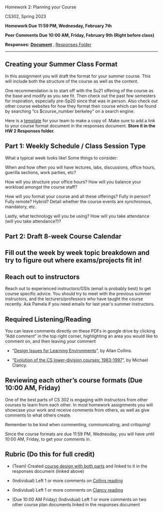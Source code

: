 Homework 2: Planning your Course

CS302, Spring 2023

**Homework Due** **11:59 PM, Wednesday, February 7th**

**Peer Comments Due** **10:00 AM, Friday, February 9th (Right before class)**

**Responses:** [**<u>Document</u>**](https://docs.google.com/document/d/1jld0kgt1dPz-w-rKNnlacTq2ExvgZnMrzmUjddAVLHs/edit) , [<u>Responses Folder</u>](https://drive.google.com/drive/folders/1FjNZ_8vn3CleYo4W2Xc2SPN-BaZkuLcB?usp=share_link)

---

## Creating your Summer Class Format

In this assignment you will draft the format for your summer course. This will include both the structure of the course as well as the content.

One recommendation is to start off with the Su21 offering of the course as the base and modify as you see fit. Then check out the past few semesters for inspiration, especially pre-Sp20 since that was in person. Also check out other course websites for how they format their course which can be found by searching “cs \$course_number berkeley” on a search engine.

Here is a [<u>template</u>](https://docs.google.com/document/d/19MWjwdlZgJxjaEf030cdQci8pv6DcjXoG-f0phHMRjw/edit#heading=h.kju83aan1jre) for your team to make a copy of. Make sure to add a link to your course format document in the responses document. **Store it in the HW 2 Responses folder.**

## Part 1: Weekly Schedule / Class Session Type

What a typical week looks like! Some things to consider:

When and how often you will have lectures, labs, discussions, office hours, guerilla sections, work parties, etc?

How will you structure your office hours? How will you balance your workload amongst the course staff?

How will you format your course and all these offerings? Fully in person? Fully remote? Hybrid? Detail whether the course events are synchronous, mandatory, etc.

Lastly, what technology will you be using? How will you take attendance (will you take attendance?)?

## Part 2: Draft 8-week Course Calendar

## Fill out the week by week topic breakdown and try to figure out where exams/projects fit in!

## Reach out to instructors

Reach out to experienced instructors/GSIs (email is probably best) to get course specific advice. You should try to meet with the previous summer instructors, and the lecturers/professors who have taught the course recently. Ask Pamela if you need emails for last year's summer instructors.

## Required Listening/Reading

You can leave comments directly on these PDFs in google drive by clicking “Add comment” in the top right corner, highlighting an area you would like to comment on, and then leaving your comment

- “[<u>Design Issues for Learning Environments</u>](https://drive.google.com/file/d/1FwSILCVkDnv0KmOCAIxYkWCyrCYaYSlZ/view?usp=share_link)”, by Allan Collins.

- “[<u>Evolution of the CS lower-division courses: 1983-1997</u>](https://drive.google.com/drive/u/1/folders/1bU3pFfuj28hGgdcLD1ueSevrULKqCYQn)”, by Michael Clancy.

## Reviewing each other’s course formats (Due 10:00 AM, Friday)

One of the best parts of CS 302 is engaging with instructors from other courses to learn from each other. In most homework assignments you will showcase your work and receive comments from others, as well as give comments to what others create.

Remember to be kind when commenting, communicating, and critiquing!

Since the course formats are due 11:59 PM, Wednesday, you will have until 10:00 AM, Friday, to get your comments in.

## Rubric (Do this for full credit)

- (Team) Created [<u>course design with both parts</u>](https://docs.google.com/document/d/19MWjwdlZgJxjaEf030cdQci8pv6DcjXoG-f0phHMRjw/edit#heading=h.kju83aan1jre) and linked to it in the responses document (linked above)

- (Individual) Left 1 or more comments on [<u>Collins reading</u>](https://drive.google.com/file/d/1FwSILCVkDnv0KmOCAIxYkWCyrCYaYSlZ/view?usp=share_link)

- (Individual) Left 1 or more comments on [<u>Clancy reading</u>](https://drive.google.com/drive/u/1/folders/1bU3pFfuj28hGgdcLD1ueSevrULKqCYQn)

- (Due 10:00 AM Friday) (Individual) Left 1 or more comments on two other course plan documents linked in the responses document
